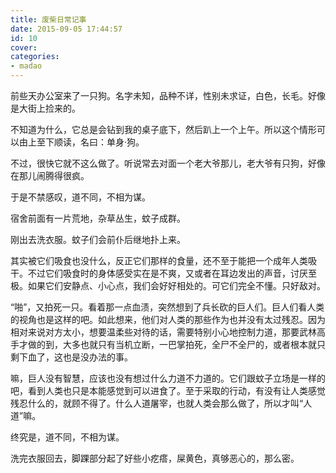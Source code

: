 ```yaml
---
title: 废柴日常记事
date: 2015-09-05 17:44:57
id: 10
cover: 
categories:
- madao
---
```


 前些天办公室来了一只狗。名字未知，品种不详，性别未求证，白色，长毛。好像是大街上捡来的。

 不知道为什么，它总是会钻到我的桌子底下，然后趴上一个上午。所以这个情形可以由上至下顺读，名曰：单身·狗。

 不过，很快它就不这么做了。听说常去对面一个老大爷那儿，老大爷有只狗，好像在那儿闹腾得很疯。

 于是不禁感叹，道不同，不相为谋。

 宿舍前面有一片荒地，杂草丛生，蚊子成群。

 刚出去洗衣服。蚊子们会前仆后继地扑上来。

 其实被它们吸食也没什么，反正它们那样的食量，还不至于能把一个成年人类吸干。不过它们吸食时的身体感受实在是不爽，又或者在耳边发出的声音，讨厌至极。如果它们安静点、小心点，我们会好好相处的。可它们完全不懂。只好敌对。

 “啪”，又拍死一只。看着那一点血渍，突然想到了兵长砍的巨人们。巨人们看人类的视角也是这样的吧。如此想来，他们对人类的那些作为也并没有太过残忍。因为相对来说对方太小，想要温柔些对待的话，需要特别小心地控制力道，那要武林高手才做的到，大多也就只有当机立断，一巴掌拍死，全尸不全尸的，或者根本就只剩下血了，这也是没办法的事。

 嘛，巨人没有智慧，应该也没有想过什么力道不力道的。它们跟蚊子立场是一样的吧，看到人类也只是本能感觉到可以进食了。至于采取的行动，有没有让人类感觉残忍什么的，就顾不得了。什么人道屠宰，也就人类会那么做了，所以才叫“人道”嘛。

 终究是，道不同，不相为谋。

 洗完衣服回去，脚踝部分起了好些小疙瘩，屎黄色，真够恶心的，那么密。
